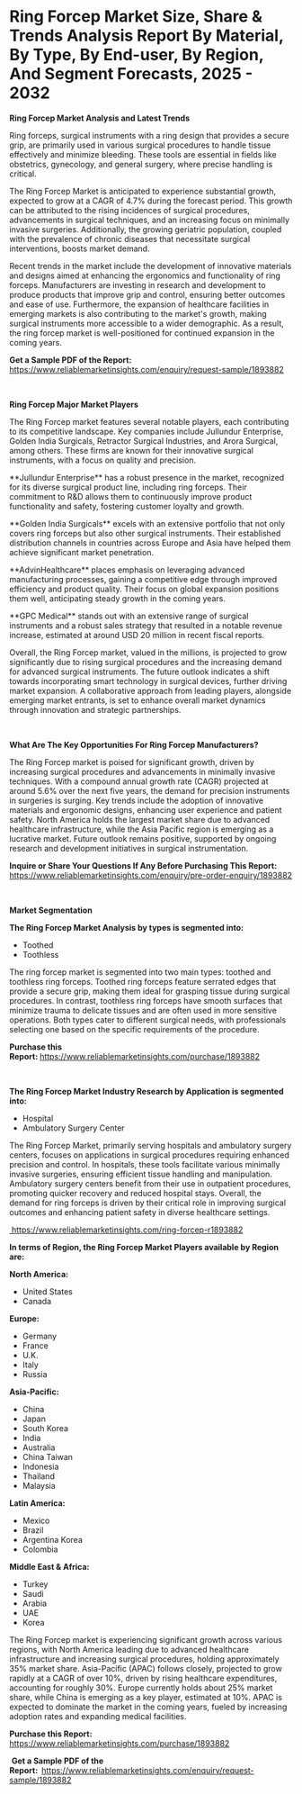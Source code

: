 <p><h1>Ring Forcep Market Size, Share & Trends Analysis Report By Material, By Type, By End-user, By Region, And Segment Forecasts, 2025 - 2032</h1></p><p><strong>Ring Forcep Market Analysis and Latest Trends</strong></p>
<p><p>Ring forceps, surgical instruments with a ring design that provides a secure grip, are primarily used in various surgical procedures to handle tissue effectively and minimize bleeding. These tools are essential in fields like obstetrics, gynecology, and general surgery, where precise handling is critical.</p><p>The Ring Forcep Market is anticipated to experience substantial growth, expected to grow at a CAGR of 4.7% during the forecast period. This growth can be attributed to the rising incidences of surgical procedures, advancements in surgical techniques, and an increasing focus on minimally invasive surgeries. Additionally, the growing geriatric population, coupled with the prevalence of chronic diseases that necessitate surgical interventions, boosts market demand.</p><p>Recent trends in the market include the development of innovative materials and designs aimed at enhancing the ergonomics and functionality of ring forceps. Manufacturers are investing in research and development to produce products that improve grip and control, ensuring better outcomes and ease of use. Furthermore, the expansion of healthcare facilities in emerging markets is also contributing to the market's growth, making surgical instruments more accessible to a wider demographic. As a result, the ring forcep market is well-positioned for continued expansion in the coming years.</p></p>
<p><strong>Get a Sample PDF of the Report:&nbsp;</strong> <a href="https://www.reliablemarketinsights.com/enquiry/request-sample/1893882?utm_campaign=2183&utm_medium=2&utm_source=Github&utm_content=ia&utm_term=13042025&utm_id=ring-forcep">https://www.reliablemarketinsights.com/enquiry/request-sample/1893882</a></p>
<p>&nbsp;</p>
<p><strong>Ring Forcep Major Market Players</strong></p>
<p><p>The Ring Forcep market features several notable players, each contributing to its competitive landscape. Key companies include Jullundur Enterprise, Golden India Surgicals, Retractor Surgical Industries, and Arora Surgical, among others. These firms are known for their innovative surgical instruments, with a focus on quality and precision.</p><p>**Jullundur Enterprise** has a robust presence in the market, recognized for its diverse surgical product line, including ring forceps. Their commitment to R&D allows them to continuously improve product functionality and safety, fostering customer loyalty and growth. </p><p>**Golden India Surgicals** excels with an extensive portfolio that not only covers ring forceps but also other surgical instruments. Their established distribution channels in countries across Europe and Asia have helped them achieve significant market penetration.</p><p>**AdvinHealthcare** places emphasis on leveraging advanced manufacturing processes, gaining a competitive edge through improved efficiency and product quality. Their focus on global expansion positions them well, anticipating steady growth in the coming years.</p><p>**GPC Medical** stands out with an extensive range of surgical instruments and a robust sales strategy that resulted in a notable revenue increase, estimated at around USD 20 million in recent fiscal reports. </p><p>Overall, the Ring Forcep market, valued in the millions, is projected to grow significantly due to rising surgical procedures and the increasing demand for advanced surgical instruments. The future outlook indicates a shift towards incorporating smart technology in surgical devices, further driving market expansion. A collaborative approach from leading players, alongside emerging market entrants, is set to enhance overall market dynamics through innovation and strategic partnerships.</p></p>
<p>&nbsp;</p>
<p><strong>What Are The Key Opportunities For Ring Forcep Manufacturers?</strong></p>
<p><p>The Ring Forcep market is poised for significant growth, driven by increasing surgical procedures and advancements in minimally invasive techniques. With a compound annual growth rate (CAGR) projected at around 5.6% over the next five years, the demand for precision instruments in surgeries is surging. Key trends include the adoption of innovative materials and ergonomic designs, enhancing user experience and patient safety. North America holds the largest market share due to advanced healthcare infrastructure, while the Asia Pacific region is emerging as a lucrative market. Future outlook remains positive, supported by ongoing research and development initiatives in surgical instrumentation.</p></p>
<p><strong>Inquire or Share Your Questions If Any Before Purchasing This Report:</strong> <a href="https://www.reliablemarketinsights.com/enquiry/pre-order-enquiry/1893882?utm_campaign=2183&utm_medium=2&utm_source=Github&utm_content=ia&utm_term=13042025&utm_id=ring-forcep">https://www.reliablemarketinsights.com/enquiry/pre-order-enquiry/1893882</a></p>
<p>&nbsp;</p>
<p><strong>Market Segmentation</strong></p>
<p><strong>The Ring Forcep Market Analysis by types is segmented into:</strong></p>
<p><ul><li>Toothed</li><li>Toothless</li></ul></p>
<p><p>The ring forcep market is segmented into two main types: toothed and toothless ring forceps. Toothed ring forceps feature serrated edges that provide a secure grip, making them ideal for grasping tissue during surgical procedures. In contrast, toothless ring forceps have smooth surfaces that minimize trauma to delicate tissues and are often used in more sensitive operations. Both types cater to different surgical needs, with professionals selecting one based on the specific requirements of the procedure.</p></p>
<p><strong>Purchase this Report:&nbsp;</strong><a href="https://www.reliablemarketinsights.com/purchase/1893882?utm_campaign=2183&utm_medium=2&utm_source=Github&utm_content=ia&utm_term=13042025&utm_id=ring-forcep">https://www.reliablemarketinsights.com/purchase/1893882</a></p>
<p>&nbsp;</p>
<p><strong>The Ring Forcep Market Industry Research by Application is segmented into:</strong></p>
<p><ul><li>Hospital</li><li>Ambulatory Surgery Center</li></ul></p>
<p><p>The Ring Forcep Market, primarily serving hospitals and ambulatory surgery centers, focuses on applications in surgical procedures requiring enhanced precision and control. In hospitals, these tools facilitate various minimally invasive surgeries, ensuring efficient tissue handling and manipulation. Ambulatory surgery centers benefit from their use in outpatient procedures, promoting quicker recovery and reduced hospital stays. Overall, the demand for ring forceps is driven by their critical role in improving surgical outcomes and enhancing patient safety in diverse healthcare settings.</p></p>
<p><a href="https://www.reliablemarketinsights.com/ring-forcep-r1893882?utm_campaign=2183&utm_medium=2&utm_source=Github&utm_content=ia&utm_term=13042025&utm_id=ring-forcep">&nbsp;https://www.reliablemarketinsights.com/ring-forcep-r1893882</a></p>
<p><strong>In terms of Region, the Ring Forcep Market Players available by Region are:</strong></p>
<p>
    <p> <strong> North America: </strong>
        <ul>
            <li>United States</li>
            <li>Canada</li>
        </ul>
        </p> 
    <p> <strong> Europe: </strong>
        <ul>
            <li>Germany</li>
            <li>France</li>
            <li>U.K.</li>
            <li>Italy</li>
            <li>Russia</li>
        </ul>
        </p> 
    <p> <strong> Asia-Pacific: </strong>
        <ul>
            <li>China</li>
            <li>Japan</li>
            <li>South Korea</li>
            <li>India</li>
            <li>Australia</li>
            <li>China Taiwan</li>
            <li>Indonesia</li>
            <li>Thailand</li>
            <li>Malaysia</li>
        </ul>
        </p> 
    <p> <strong> Latin America: </strong>
        <ul>
            <li>Mexico</li>
            <li>Brazil</li>
            <li>Argentina Korea</li>
            <li>Colombia</li>
        </ul>
        </p> 
    <p> <strong> Middle East & Africa: </strong>
        <ul>
            <li>Turkey</li>
            <li>Saudi</li>
            <li>Arabia</li>
            <li>UAE</li>
            <li>Korea</li>
        </ul>
    </p>
    </p>
<p><p>The Ring Forcep market is experiencing significant growth across various regions, with North America leading due to advanced healthcare infrastructure and increasing surgical procedures, holding approximately 35% market share. Asia-Pacific (APAC) follows closely, projected to grow rapidly at a CAGR of over 10%, driven by rising healthcare expenditures, accounting for roughly 30%. Europe currently holds about 25% market share, while China is emerging as a key player, estimated at 10%. APAC is expected to dominate the market in the coming years, fueled by increasing adoption rates and expanding medical facilities.</p></p>
<p><strong>Purchase this Report: </strong><a href="https://www.reliablemarketinsights.com/purchase/1893882?utm_campaign=2183&utm_medium=2&utm_source=Github&utm_content=ia&utm_term=13042025&utm_id=ring-forcep">https://www.reliablemarketinsights.com/purchase/1893882</a></p>
<p>&nbsp;<strong>Get a Sample PDF of the Report:&nbsp;&nbsp;</strong><a href="https://www.reliablemarketinsights.com/enquiry/request-sample/1893882?utm_campaign=2183&utm_medium=2&utm_source=Github&utm_content=ia&utm_term=13042025&utm_id=ring-forcep">https://www.reliablemarketinsights.com/enquiry/request-sample/1893882</a></p>
<p><strong></strong></p>
<p><p></p><p></p><p></p></p>